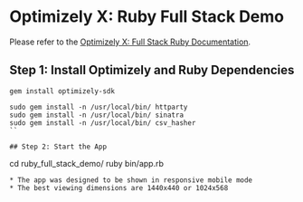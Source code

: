 # Optimizely X: Ruby Full Stack Demo
 
Please refer to the [Optimizely X: Full Stack Ruby Documentation](https://developers.optimizely.com/x/solutions/sdks/introduction/index.html?language=ruby).

## Step 1: Install Optimizely and Ruby Dependencies

```
gem install optimizely-sdk

sudo gem install -n /usr/local/bin/ httparty
sudo gem install -n /usr/local/bin/ sinatra
sudo gem install -n /usr/local/bin/ csv_hasher
``

## Step 2: Start the App

```
cd ruby_full_stack_demo/
ruby bin/app.rb 
```
* The app was designed to be shown in responsive mobile mode
* The best viewing dimensions are 1440x440 or 1024x568
